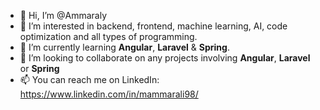 - 👋 Hi, I’m @Ammaraly
- 👀 I’m interested in backend, frontend, machine learning, AI, code optimization and all types of programming.
- 🌱 I’m currently learning **Angular**, **Laravel** & **Spring**.
- 💞️ I’m looking to collaborate on any projects involving **Angular**, **Laravel** or **Spring**
- 📫 You can reach me on LinkedIn: https://www.linkedin.com/in/mammarali98/

<!---
Ammaraly/Ammaraly is a ✨ special ✨ repository because its `README.md` (this file) appears on your GitHub profile.
You can click the Preview link to take a look at your changes.
--->
